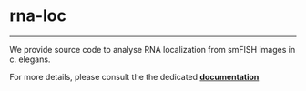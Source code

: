 # rna-loc
---
We provide source code to analyse RNA localization from smFISH images in c. elegans.

For more details, please consult the the dedicated
<a href="https://muellerflorian.github.io/parker-rna-loc-elegans/"  target="_blank">**documentation**</a>

